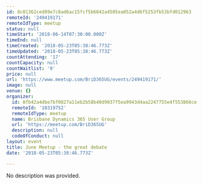 ```yaml
---
id: 8c01362ced09e7c8ad6ac15fcf5b6042a4505ea052a4d6f5253fb53bfd012963
remoteId: '249419171'
remoteIdType: meetup
status: null
timeStart: '2018-06-14T07:30:00.000Z'
timeEnd: null
timeCreated: '2018-05-23T05:38:46.773Z'
timeUpdated: '2018-05-23T05:38:46.773Z'
countAttending: '17'
countCapacity: null
countWaitlist: '0'
price: null
url: 'https://www.meetup.com/BriD365UG/events/249419171/'
image: null
venue: {}
organizer:
  id: 8fb42a4dbe7bf0827a11eb2b58b40d9037f5ea9943d4aa2247755e4f553866ce
  remoteId: '10319752'
  remoteIdType: meetup
  name: Brisbane Dynamics 365 User Group
  url: 'https://meetup.com/BriD365UG'
  description: null
  codeOfConduct: null
layout: event
title: June Meetup - the great debate
date: '2018-05-23T05:38:46.773Z'

---
```

No description was provided.
